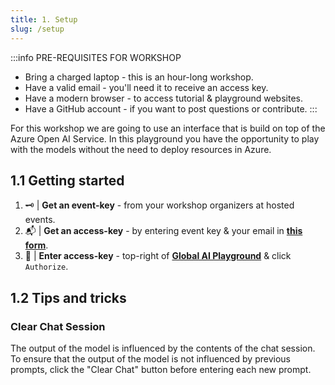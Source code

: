 ```yaml
---
title: 1️. Setup
slug: /setup 
---
```


:::info PRE-REQUISITES FOR WORKSHOP
 - Bring a charged laptop - this is an hour-long workshop.
 - Have a valid email - you'll need it to receive an access key.
 - Have a modern browser - to access tutorial & playground websites.
 - Have a GitHub account - if you want to post questions or contribute.
:::

For this workshop we are going to use an interface that is build on top of the Azure Open AI Service. In this playground you have the opportunity to play with the models without the need to deploy resources in Azure.

## 1.1 Getting started

1. 🗝 | **Get an event-key** - from your workshop organizers at hosted events.
2. 📬 | **Get an access-key** - by entering event key & your email in [**this form**](https://workshop-key.globalai.community/).
3. 💬 | **Enter access-key** - top-right of [**Global AI Playground**](https://playground.globalai.community) & click `Authorize`. 

## 1.2 Tips and tricks

### Clear Chat Session


The output of the model is influenced by the contents of the chat session. To ensure that the output of the model is not influenced by previous prompts, click the "Clear Chat" button before entering each new prompt.
